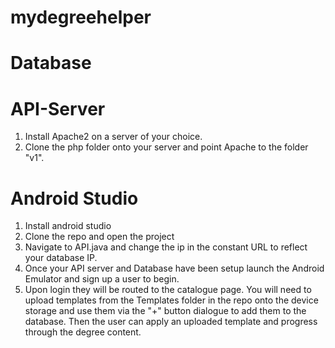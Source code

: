 # mydegreehelper

# Database

# API-Server
1. Install Apache2 on a server of your choice.
2. Clone the php folder onto your server and point Apache to the folder "v1".

# Android Studio
1. Install android studio
2. Clone the repo and open the project
3. Navigate to API.java and change the ip in the constant URL to reflect your database IP.
4. Once your API server and Database have been setup launch the Android Emulator and sign up a user to begin.
5. Upon login they will be routed to the catalogue page. You will need to upload templates from the Templates folder in the repo onto the device storage and use them via the "+" button dialogue to add them to the database. Then the user can apply an uploaded template and progress through the degree content.
